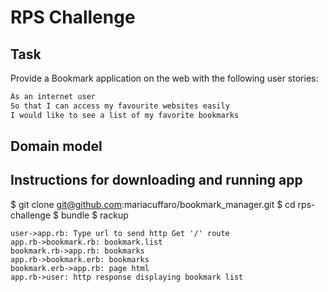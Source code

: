 # RPS Challenge

Task
----

Provide a Bookmark application on the web with the following user stories:

```sh
As an internet user
So that I can access my favourite websites easily
I would like to see a list of my favorite bookmarks

```
## Domain model


## Instructions for downloading and running app

$ git clone git@github.com:mariacuffaro/bookmark_manager.git
$ cd rps-challenge
$ bundle
$ rackup

```sequence {theme="hand"}
user->app.rb: Type url to send http Get '/' route
app.rb->bookmark.rb: bookmark.list
bookmark.rb->app.rb: bookmarks
app.rb->bookmark.erb: bookmarks
bookmark.erb->app.rb: page html
app.rb->user: http response displaying bookmark list
```
